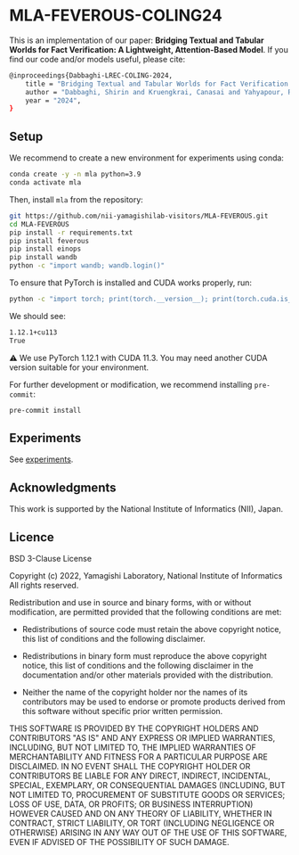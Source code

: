 # MLA-FEVEROUS-COLING24
This is an implementation of our paper: **Bridging Textual and Tabular Worlds for Fact Verification: A Lightweight, Attention-Based Model**. If you find our code and/or models useful, please cite:


```bash
@inproceedings{Dabbaghi-LREC-COLING-2024,
    title = "Bridging Textual and Tabular Worlds for Fact Verification: A Lightweight, Attention-Based Model",
    author = "Dabbaghi, Shirin and Kruengkrai, Canasai and Yahyapour, Ramin, Yamagishi, Junichi",
    year = "2024",
}
```


## Setup

We recommend to create a new environment for experiments using conda:

```bash
conda create -y -n mla python=3.9
conda activate mla
```

Then, install `mla` from the repository:

```bash
git https://github.com/nii-yamagishilab-visitors/MLA-FEVEROUS.git
cd MLA-FEVEROUS
pip install -r requirements.txt
pip install feverous
pip install einops
pip install wandb
python -c "import wandb; wandb.login()"
```

To ensure that PyTorch is installed and CUDA works properly, run:

```bash
python -c "import torch; print(torch.__version__); print(torch.cuda.is_available())"
```

We should see:

```bash
1.12.1+cu113
True
```

:warning: We use PyTorch 1.12.1 with CUDA 11.3. You may need another CUDA version suitable for your environment.

For further development or modification, we recommend installing `pre-commit`:
```bash
pre-commit install
```

## Experiments

See [experiments](experiments).

## Acknowledgments

This work is supported by the National Institute of Informatics (NII), Japan.

## Licence

BSD 3-Clause License

Copyright (c) 2022, Yamagishi Laboratory, National Institute of Informatics All rights reserved.

Redistribution and use in source and binary forms, with or without modification, are permitted provided that the following conditions are met:

 * Redistributions of source code must retain the above copyright notice, this list of conditions and the following disclaimer.

 * Redistributions in binary form must reproduce the above copyright notice, this list of conditions and the following disclaimer in the documentation and/or other materials provided with the distribution.

 * Neither the name of the copyright holder nor the names of its contributors may be used to endorse or promote products derived from this software without specific prior written permission.

THIS SOFTWARE IS PROVIDED BY THE COPYRIGHT HOLDERS AND CONTRIBUTORS "AS IS" AND ANY EXPRESS OR IMPLIED WARRANTIES, INCLUDING, BUT NOT LIMITED TO, THE IMPLIED WARRANTIES OF MERCHANTABILITY AND FITNESS FOR A PARTICULAR PURPOSE ARE DISCLAIMED. IN NO EVENT SHALL THE COPYRIGHT HOLDER OR CONTRIBUTORS BE LIABLE FOR ANY DIRECT, INDIRECT, INCIDENTAL, SPECIAL, EXEMPLARY, OR CONSEQUENTIAL DAMAGES (INCLUDING, BUT NOT LIMITED TO, PROCUREMENT OF SUBSTITUTE GOODS OR SERVICES; LOSS OF USE, DATA, OR PROFITS; OR BUSINESS INTERRUPTION) HOWEVER CAUSED AND ON ANY THEORY OF LIABILITY, WHETHER IN CONTRACT, STRICT LIABILITY, OR TORT (INCLUDING NEGLIGENCE OR OTHERWISE) ARISING IN ANY WAY OUT OF THE USE OF THIS SOFTWARE, EVEN IF ADVISED OF THE POSSIBILITY OF SUCH DAMAGE.
